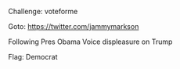 Challenge: voteforme

Goto: https://twitter.com/jammymarkson

Following Pres Obama
Voice displeasure on Trump

Flag: Democrat
